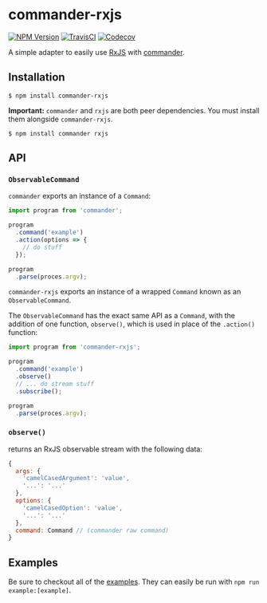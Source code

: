 # commander-rxjs

[![NPM Version](https://img.shields.io/npm/v/commander-rxjs.svg?style=flat-square)](https://www.npmjs.com/package/commander-rxjs)
[![TravisCI](https://img.shields.io/travis/nickbreaton/commander-rxjs/master.svg?style=flat-square)](https://travis-ci.org/nickbreaton/commander-rxjs)
[![Codecov](https://img.shields.io/codecov/c/github/nickbreaton/commander-rxjs.svg?style=flat-square)](https://codecov.io/gh/nickbreaton/commander-rxjs)

<!-- START_DESCRIPTION -->

A simple adapter to easily use [RxJS](https://github.com/ReactiveX/RxJS) with [commander](https://github.com/tj/commander.js).

<!-- END_DESCRIPTION -->

## Installation

```
$ npm install commander-rxjs
```

**Important:** `commander` and `rxjs` are both peer dependencies. You must install them alongside `commander-rxjs`.

```
$ npm install commander rxjs
```

## API

### `ObservableCommand`

`commander` exports an instance of a `Command`:

```js
import program from 'commander';

program
  .command('example')
  .action(options => {
    // do stuff
  });

program
  .parse(proces.argv);
```

`commander-rxjs` exports an instance of a wrapped `Command` known as an `ObservableCommand`.

The `ObservableCommand` has the exact same API as a `Command`, with the addition of one function, `observe()`, which is used in place of the `.action()` function:

```js
import program from 'commander-rxjs';

program
  .command('example')
  .observe()
  // ... do stream stuff
  .subscribe();

program
  .parse(proces.argv);
```

### `observe()`

returns an RxJS observable stream with the following data:

```js
{
  args: {
    'camelCasedArgument': 'value',
    '...': '...'
  },
  options: {
    'camelCasedOption': 'value',
    '...': '...'
  },
  command: Command // (commander raw command)
}
```

## Examples

Be sure to checkout all of the [examples](https://github.com/nickbreaton/commander-rxjs/tree/master/examples). They can easily be run with `npm run example:[example]`.
